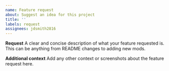```yaml
---
name: Feature request
about: Suggest an idea for this project
title: ''
labels: request
assignees: jdsmith2816
---
```


**Request**
A clear and concise description of what your feature requested is. This can be anything from README changes to adding new mods.

**Additional context**
Add any other context or screenshots about the feature request here.

